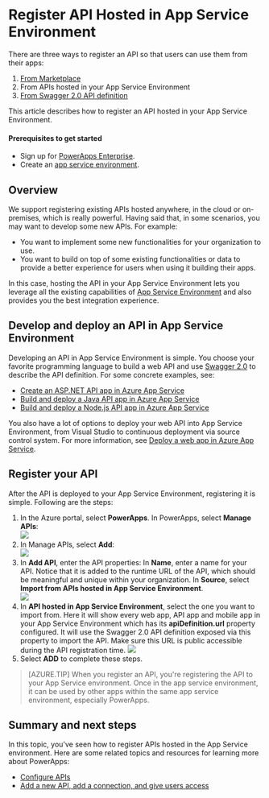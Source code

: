 <properties
	pageTitle="Register API hosted in App Service Environment | Microsoft Azure"
	description="Register API hosted in App Service Environment"
	services="powerapps"
	documentationCenter="" 
	authors="MandiOhlinger"
	manager="dwrede"
	editor=""/>

<tags
   ms.service="powerapps"
   ms.devlang="na"
   ms.topic="article"
   ms.tgt_pltfrm="na"
   ms.workload="na" 
   ms.date="11/17/2015"
   ms.author="guayan"/>

# Register API Hosted in App Service Environment

There are three ways to register an API so that users can use them from their apps:

1. [From Marketplace](powerapps-register-from-available-apis.md)
2. From APIs hosted in your App Service Environment
3. [From Swagger 2.0 API definition](powerapps-register-existing-api-from-api-definition.md)

This article describes how to register an API hosted in your App Service Environment.

#### Prerequisites to get started

- Sign up for [PowerApps Enterprise](powerapps-get-started-azure-portal.md).
- Create an [app service environment](powerapps-get-started-azure-portal.md).

## Overview

We support registering existing APIs hosted anywhere, in the cloud or on-premises, which is really powerful. Having said that, in some scenarios, you may want to develop some new APIs. For example:

- You want to implement some new functionalities for your organization to use.
- You want to build on top of some existing functionalities or data to provide a better experience for users when using it building their apps.

In this case, hosting the API in your App Service Environment lets you leverage all the existing capabilities of [App Service Environment](https://azure.microsoft.com/documentation/articles/app-service-app-service-environment-intro/) and also provides you the best integration experience.

## Develop and deploy an API in App Service Environment

Developing an API in App Service Environment is simple. You choose your favorite programming language to build a web API and use [Swagger 2.0](http://swagger.io) to describe the API definition. For some concrete examples, see:  

- [Create an ASP.NET API app in Azure App Service](https://azure.microsoft.com/documentation/articles/app-service-dotnet-create-api-app/)
- [Build and deploy a Java API app in Azure App Service](https://azure.microsoft.com/documentation/articles/app-service-api-java-api-app/)
- [Build and deploy a Node.js API app in Azure App Service](https://azure.microsoft.com/documentation/articles/app-service-api-nodejs-api-app/)

You also have a lot of options to deploy your web API into App Service Environment, from Visual Studio to continuous deployment via source control system. For more information, see [Deploy a web app in Azure App Service](https://azure.microsoft.com/documentation/articles/web-sites-deploy/).

## Register your API

After the API is deployed to your App Service Environment, registering it is simple. Following are the steps:

1. In the Azure portal, select **PowerApps**. In PowerApps, select **Manage APIs**:  
	![][11]
2. In Manage APIs, select **Add**:  
	![][12]  
3. In **Add API**, enter the API properties:
	In **Name**, enter a name for your API. Notice that it is added to the runtime URL of the API, which should be meaningful and unique within your organization.
	In **Source**, select **Import from APIs hosted in App Service Environment**.  
	![][13]
4. In **API hosted in App Service Environment**, select the one you want to import from. Here it will show every web app, API app and mobile app in your App Service Environment which has its **apiDefinition.url** property configured. It will use the Swagger 2.0 API definition exposed via this property to import the API. Make sure this URL is public accessible during the API registration time.
	![][14]
5. Select **ADD** to complete these steps.

> [AZURE.TIP] When you register an API, you're registering the API to your App Service environment. Once in the app service environment, it can be used by other apps within the same app service environment, especially PowerApps.

## Summary and next steps

In this topic, you've seen how to register APIs hosted in the App Service environment. Here are some related topics and resources for learning more about PowerApps:  

- [Configure APIs][21]
- [Add a new API, add a connection, and give users access][22]

<!--Reference-->
[11]: ./media/powerapps-register-api-hosted-in-app-service/registered-apis-part.png
[12]: ./media/powerapps-register-api-hosted-in-app-service/add-api-button.png
[13]: ./media/powerapps-register-api-hosted-in-app-service/add-api-blade.png
[14]: ./media/powerapps-register-api-hosted-in-app-service/add-api-select-from-ase.png
[21]: powerapps-configure-apis.md
[22]: powerapps-create-new-connector.md
